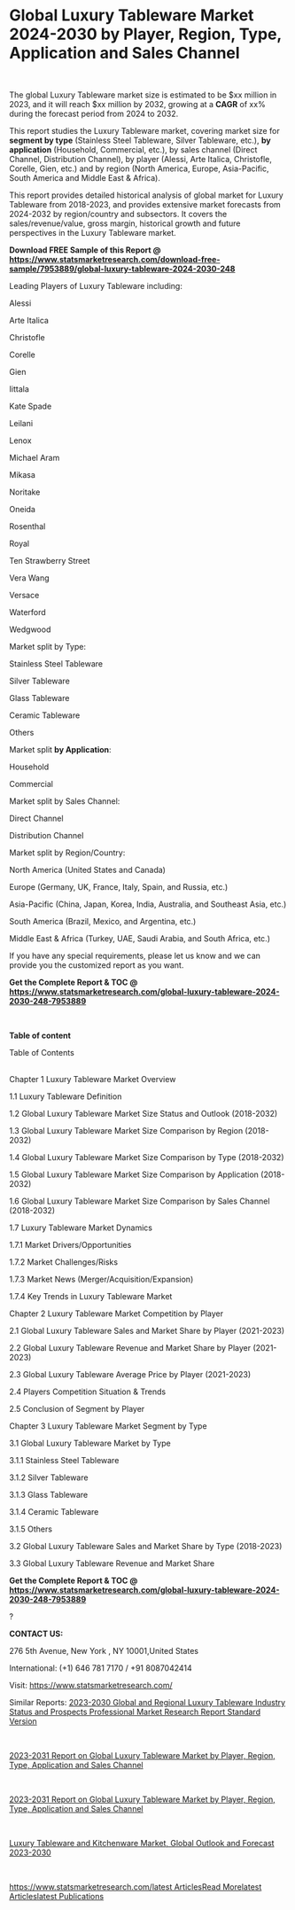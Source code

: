 <h1>Global Luxury Tableware Market 2024-2030 by Player, Region, Type, Application and Sales Channel</h1><br/><p>The global Luxury Tableware market size is estimated to be $xx million in 2023, and it will reach $xx million by 2032, growing at a <strong>CAGR</strong> of xx% during the forecast period from 2024 to 2032.</p>
 
 
 
 <p>This report studies the Luxury Tableware market, covering market size for <strong>segment by type</strong> (Stainless Steel Tableware, Silver Tableware, etc.), <strong>by application</strong> (Household, Commercial, etc.), by sales channel (Direct Channel, Distribution Channel), by player (Alessi, Arte Italica, Christofle, Corelle, Gien, etc.) and by region (North America, Europe, Asia-Pacific, South America and Middle East & Africa).</p>
 
 
 
 <p>This report provides detailed historical analysis of global market for Luxury Tableware from 2018-2023, and provides extensive market forecasts from 2024-2032 by region/country and subsectors. It covers the sales/revenue/value, gross margin, historical growth and future perspectives in the Luxury Tableware market.</p>
 
 
 
 <p><strong>Download FREE Sample of this Report @ <a href="https://www.statsmarketresearch.com/download-free-sample/7953889/global-luxury-tableware-2024-2030-248">https://www.statsmarketresearch.com/download-free-sample/7953889/global-luxury-tableware-2024-2030-248</a></strong></p>
 
 
 
 <p>Leading Players of Luxury Tableware including:</p>
 
 
 
 <p>Alessi</p>
 
 
 
 <p>Arte Italica</p>
 
 
 
 <p>Christofle</p>
 
 
 
 <p>Corelle</p>
 
 
 
 <p>Gien</p>
 
 
 
 <p>Iittala</p>
 
 
 
 <p>Kate Spade</p>
 
 
 
 <p>Leilani</p>
 
 
 
 <p>Lenox</p>
 
 
 
 <p>Michael Aram</p>
 
 
 
 <p>Mikasa</p>
 
 
 
 <p>Noritake</p>
 
 
 
 <p>Oneida</p>
 
 
 
 <p>Rosenthal</p>
 
 
 
 <p>Royal</p>
 
 
 
 <p>Ten Strawberry Street</p>
 
 
 
 <p>Vera Wang</p>
 
 
 
 <p>Versace</p>
 
 
 
 <p>Waterford</p>
 
 
 
 <p>Wedgwood</p>
 
 
 
 <p>Market split by Type:</p>
 
 
 
 <p>Stainless Steel Tableware</p>
 
 
 
 <p>Silver Tableware</p>
 
 
 
 <p>Glass Tableware</p>
 
 
 
 <p>Ceramic Tableware</p>
 
 
 
 <p>Others</p>
 
 
 
 <p>Market split <strong>by Application</strong>:</p>
 
 
 
 <p>Household</p>
 
 
 
 <p>Commercial</p>
 
 
 
 <p>Market split by Sales Channel:</p>
 
 
 
 <p>Direct Channel</p>
 
 
 
 <p>Distribution Channel</p>
 
 
 
 <p>Market split by Region/Country:</p>
 
 
 
 <p>North America (United States and Canada)</p>
 
 
 
 <p>Europe (Germany, UK, France, Italy, Spain, and Russia, etc.)</p>
 
 
 
 <p>Asia-Pacific (China, Japan, Korea, India, Australia, and Southeast Asia, etc.)</p>
 
 
 
 <p>South America (Brazil, Mexico, and Argentina, etc.)</p>
 
 
 
 <p>Middle East & Africa (Turkey, UAE, Saudi Arabia, and South Africa, etc.)</p>
 
 
 
 <p>If you have any special requirements, please let us know and we can provide you the customized report as you want.</p>
 
 
 
 <div><b>Get the Complete Report & TOC @ <a href="https://www.statsmarketresearch.com/global-luxury-tableware-2024-2030-248-7953889">https://www.statsmarketresearch.com/global-luxury-tableware-2024-2030-248-7953889</a></b></div>
 
 
 
 <p><br />
 
 <b>Table of content</b></p>
 
 
 
 <p>Table of Contents<br />
 
 <br />
 
 Chapter 1 Luxury Tableware Market Overview<br />
 
 1.1 Luxury Tableware Definition<br />
 
 1.2 Global Luxury Tableware Market Size Status and Outlook (2018-2032)<br />
 
 1.3 Global Luxury Tableware Market Size Comparison by Region (2018-2032)<br />
 
 1.4 Global Luxury Tableware Market Size Comparison by Type (2018-2032)<br />
 
 1.5 Global Luxury Tableware Market Size Comparison by Application (2018-2032)<br />
 
 1.6 Global Luxury Tableware Market Size Comparison by Sales Channel (2018-2032)<br />
 
 1.7 Luxury Tableware Market Dynamics<br />
 
 1.7.1 Market Drivers/Opportunities<br />
 
 1.7.2 Market Challenges/Risks<br />
 
 1.7.3 Market News (Merger/Acquisition/Expansion)<br />
 
 1.7.4 Key Trends in Luxury Tableware Market<br />
 
 Chapter 2 Luxury Tableware Market Competition by Player<br />
 
 2.1 Global Luxury Tableware Sales and Market Share by Player (2021-2023)<br />
 
 2.2 Global Luxury Tableware Revenue and Market Share by Player (2021-2023)<br />
 
 2.3 Global Luxury Tableware Average Price by Player (2021-2023)<br />
 
 2.4 Players Competition Situation & Trends<br />
 
 2.5 Conclusion of Segment by Player<br />
 
 Chapter 3 Luxury Tableware Market Segment by Type<br />
 
 3.1 Global Luxury Tableware Market by Type<br />
 
 3.1.1 Stainless Steel Tableware<br />
 
 3.1.2 Silver Tableware<br />
 
 3.1.3 Glass Tableware<br />
 
 3.1.4 Ceramic Tableware<br />
 
 3.1.5 Others<br />
 
 3.2 Global Luxury Tableware Sales and Market Share by Type (2018-2023)<br />
 
 3.3 Global Luxury Tableware Revenue and Market Share</p>
 
 
 
 <div><b>Get the Complete Report & TOC @ <a href="https://www.statsmarketresearch.com/global-luxury-tableware-2024-2030-248-7953889">https://www.statsmarketresearch.com/global-luxury-tableware-2024-2030-248-7953889</a></b></div>
 
 
 
 <p>? </p>
 
 
 
 <p><b>CONTACT US:</b><br />
 
 276 5th Avenue, New York , NY 10001,United States<br />
 
 International: (+1) 646 781 7170 / +91 8087042414<br />
 
 Visit: <a href="https://www.statsmarketresearch.com/">https://www.statsmarketresearch.com/</a><br />
 
 Similar Reports: <a href="https://www.statsmarketresearch.com/global-luxury-tableware-2024-2030-248-7953889">2023-2030 Global and Regional Luxury Tableware Industry Status and Prospects Professional Market Research Report Standard Version</a><br />
 
 <br />
 
 <a href="https://www.statsmarketresearch.com/global-luxury-tableware-2024-2030-248-7953889">2023-2031 Report on Global Luxury Tableware Market by Player, Region, Type, Application and Sales Channel</a><br />
 
 <br />
 
 <a href="https://www.statsmarketresearch.com/global-luxury-tableware-2024-2030-248-7953889">2023-2031 Report on Global Luxury Tableware Market by Player, Region, Type, Application and Sales Channel</a><br />
 
 <br />
 
 <a href="https://www.statsmarketresearch.com/global-luxury-tableware-2024-2030-248-7953889">Luxury Tableware and Kitchenware Market, Global Outlook and Forecast 2023-2030</a><br />
 
 <br />
 
 <a href="https://gyeongbokgung.com">https://www.statsmarketresearch.com/</a><a href="https://hallyeomaritime.com">latest Articles</a><a href="https://jingwansa.com">Read More</a><a href="https://nguoiviet.jp/">latest Articles</a><a href="https://www.intelmarketresearch.com/">latest Publications</a></p>